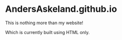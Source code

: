 # AndersAskeland.github.io
This is nothing more than my website!

Which is currently built using HTML only.
